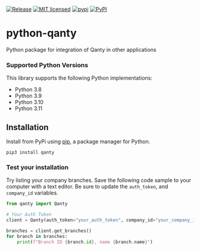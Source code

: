 [![Release](https://github.com/grupodyd/python-qanty/actions/workflows/python-publish.yml/badge.svg)](https://github.com/grupodyd/python-qanty/actions/workflows/python-publish.yml)
[![MIT licensed](https://img.shields.io/badge/license-MIT-blue.svg)](./LICENSE)
[![pypi](https://badge.fury.io/py/qanty.svg)](https://pypi.org/project/qanty/)
[![PyPI](https://img.shields.io/pypi/pyversions/qanty.svg)](https://pypi.python.org/pypi/qanty)
# python-qanty
Python package for integration of Qanty in other applications

### Supported Python Versions

This library supports the following Python implementations:

- Python 3.8
- Python 3.9
- Python 3.10
- Python 3.11

## Installation

Install from PyPi using [pip](https://pip.pypa.io/en/latest/), a
package manager for Python.

```shell
pip3 install qanty
```

### Test your installation

Try listing your company branches. Save the following code sample to your computer with a text editor. Be sure to update the `auth_token`, and `company_id` variables.

```python
from qanty import Qanty

# Your Auth Token
client = Qanty(auth_token="your_auth_token", company_id="your_company_id")

branches = client.get_branches()
for branch in branches:
    print(f"Branch ID {branch.id}, name {branch.name}")
```

